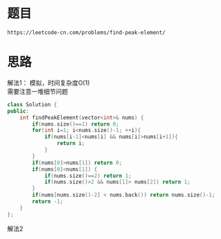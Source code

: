 # 题目
`https://leetcode-cn.com/problems/find-peak-element/`



# 思路
解法1： 模拟，时间复杂度O(1)  
需要注意一堆细节问题

```cpp
class Solution {
public:
    int findPeakElement(vector<int>& nums) {
        if(nums.size()==1) return 0;
        for(int i=1; i<nums.size()-1; ++i){
            if(nums[i-1]<nums[i] && nums[i]>nums[i+1]){
                return i;
            }
        }
        if(nums[0]>nums[1]) return 0;
        if(nums[0]<nums[1]) {
            if(nums.size()==2) return 1;
            if(nums.size()>2 && nums[1]> nums[2]) return 1; 
        }
        if(nums[nums.size()-2] < nums.back()) return nums.size()-1;
        return -1;
    }
};
```


解法2

